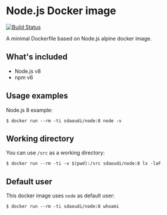 # Node.js Docker image #

[![Build Status](https://travis-ci.org/sdaoudi/docker-node.svg?branch=master)](https://travis-ci.org/sdaoudi/docker-node)

A minimal Dockerfile based on Node.js alpine docker
image.

## What's included ##

- Node.js v8
- npm v6

## Usage examples ##

Node.js 8 example:

    $ docker run --rm -ti sdaoudi/node:8 node -v

## Working directory ##

You can use ``/src`` as a working directory:

	$ docker run --rm -ti -v $(pwd):/src sdaoudi/node:8 ls -laF

## Default user ##

This docker image uses ``node`` as default user:

	$ docker run --rm -ti sdaoudi/node:8 whoami
